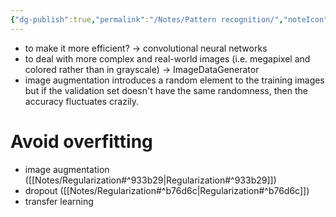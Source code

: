 ```yaml
---
{"dg-publish":true,"permalink":"/Notes/Pattern recognition/","noteIcon":""}
---
```


- to make it more efficient? → convolutional neural networks
- to deal with more complex and real-world images (i.e. megapixel and colored rather than in grayscale) → ImageDataGenerator
- image augmentation introduces a random element to the training images but if the validation set doesn't have the same randomness, then the accuracy fluctuates crazily.

# Avoid overfitting
- image augmentation ([[Notes/Regularization#^933b29\|Regularization#^933b29]])
- dropout ([[Notes/Regularization#^b76d6c\|Regularization#^b76d6c]])
- transfer learning